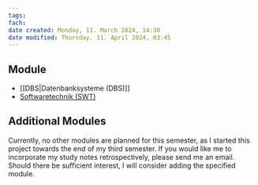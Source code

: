 ```yaml
---
tags: 
fach: 
date created: Monday, 11. March 2024, 14:30
date modified: Thursday, 11. April 2024, 03:45
---
```


## Module

- [[DBS|Datenbanksysteme (DBS)]]
- [Softwaretechnik (SWT)](https://hustle-swt.vercel.app/)

## Additional Modules

Currently, no other modules are planned for this semester, as I started this project towards the end of my third semester. If you would like me to incorporate my study notes retrospectively, please send me an email. Should there be sufficient interest, I will consider adding the specified module.
